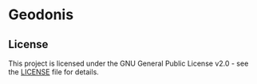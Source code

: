 # Geodonis

## License

This project is licensed under the GNU General Public License v2.0 - see the [LICENSE](LICENSE) file for details.